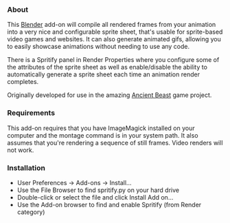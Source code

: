 ### About

This [Blender](https://blender.org) add-on will compile all rendered frames from your animation into a very nice and configurable sprite sheet, that's usable for sprite-based video games and websites. It can also generate animated gifs, allowing you to easily showcase animations without needing to use any code.

There is a Spritify panel in Render Properties where you configure some of the
attributes of the sprite sheet as well as enable/disable the ability to
automatically generate a sprite sheet each time an animation render completes.

Originally developed for use in the amazing [Ancient Beast](https://AncientBeast.com) game project.

### Requirements

This add-on requires that you have ImageMagick installed on your computer and the montage command is in your system path.
It also assumes that you're rendering a sequence of still frames. Video renders will not work.

### Installation

- User Preferences → Add-ons → Install...
- Use the File Browser to find spritify.py on your hard drive
- Double-click or select the file and click Install Add on...
- Use the Add-on browser to find and enable Spritify (from Render category)
